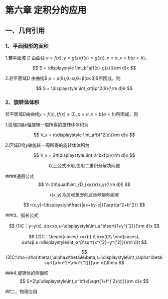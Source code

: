 # 第六章 定积分的应用

## 一、几何引用

### 1、平面图形的面积

1.若平面域 $D$ 由曲线 $y=f(x),y=g(x)(f(x)>g(x)),x=a,x=b(a<b)$。

$$
S = \displaystyle \int_b^a[f(x)-g(x)]{\rm d}x 
$$

2.若平面域$D$ 由曲线$ ρ = ρ(θ),θ=α,θ=β(α<β)$所围成，则


$$
S = \displaystyle \int_α^βρ^2(θ){\rm d}θ 
$$

### 2、旋转体体积
若平面域$D$由曲线$y=f(x),(f(x)≥0),x=a,x=b(a<b)$所围成，则

1.区域$D$绕$x$轴旋转一周所得的旋转体体积为

$$
V_x = π\displaystyle \int_a^bf^2(x){\rm d}x
$$

2.区域$D$绕$y$轴旋转一周所得的旋转体体积为

$$
V_x = 2π\displaystyle \int_a^bxf(x){\rm d}x
$$

$$
\text{以上公式不用,使用二重积分解决问题}
$$

####通用公式
$$
V=2π\quad\iint_{D_{xy}}r(x,y){\rm d}ξ
$$ 

$$
r(x,y)为区域里面的点到转轴的距离
$$

$$
r(x,y)=\displaystyle\frac{|ax+by-c|}{\sqrt{a^2+b^2}}
$$

###3、弧长公式

$$
(1)C：y=y(x), a≤x≤b,s=\displaystyle\int_a^b\sqrt{1+y^{'2}}{\rm d}x
$$

$$
(2)C：\begin{cases}
 x=x(t) \\
 y=y(t)\\
\end{cases}, α≤t≤β,s=\displaystyle\int_α^β\sqrt{x^{'2}+y^{'2}}{\rm d}t
$$

$$
(3)C:\rho=\rho(\theta),\alpha≤\theta\le\beta,s=\displaystyle\int_\alpha^\beta\sqrt{\rho^2+\rho^{'2}}{\rm d}\theta
$$

###4.旋转体的侧面积
$$
S=2\pi\displaystyle\int_a^bf(x)\sqrt{1+f^{'2}(x)}{\rm d}x
$$

##二、物理应用
